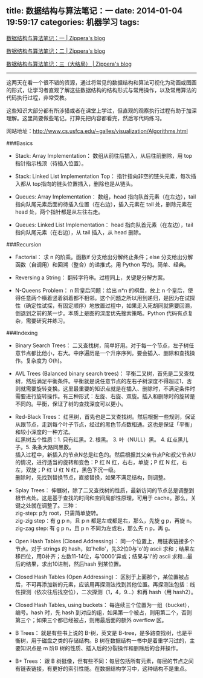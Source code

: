 title: 数据结构与算法笔记：一
date: 2014-01-04 19:59:17
categories: 机器学习
tags:
---
[数据结构与算法笔记：一 | Zippera's blog](http://zipperary.com/2014/01/04/dsv-notes/)

[数据结构与算法笔记：二 | Zippera's blog](http://zipperary.com/2014/01/06/dsv-notes-2/)

[数据结构与算法笔记：三（大结局） | Zippera's blog](http://zipperary.com/2014/02/23/dsv-notes-3/)

---

这两天在看一个很不错的资源，通过将常见的数据结构和算法可视化为动画或图画的形式，让学习者直观了解这些数据结构的结构形式与常用操作，以及常用算法的代码执行过程，非常受教。

这些知识大部分都有所涉猎或者在课堂上学过，但直观的观察执行过程有助于加深理解。这里简要做些笔记。打算先把内容都看完，然后写代码练习。

网站地址：<http://www.cs.usfca.edu/~galles/visualization/Algorithms.html>

<!--more-->

###Basics

* Stack: Array Implementation： 数组从前往后插入，从后往前删除，用 top 指针指示栈顶（待插入位置）。

* Stack: Linked List Implementation Top： 指针指向非空的链头元素，每次插入都从 top指向的链头位置插入，删除也是从链头。

* Queues: Array Implementation： 数组，head 指向队首元素（在左边），tail 指向队尾元素后面的待插入位置（在右边），插入元素在 tail 处，删除元素在 head 处，两个指针都是从左往右走。

* Queues: Linked List Implementation： head 指向队首元素（在左边），tail 指向队尾元素（在右边），从 tail 插入，从 head 删除。

###Recursion

* Factorial： 求 n 的阶乘。函数if 分支给出分解终止条件；else 分支给出分解函数（自调用）和回溯（整合）的递推式。用 Python 写的。简单、经典。

* Reversing a String： 翻转字符串。过程同上，关键是分解方案。

* N-Queens Problem： n 阶皇后问题：给出 n*n 的棋盘，放上 n 个皇后，使得任意两个横着竖着斜着都不相邻。这个问题之所以用到递归，是因为在试探性（确定性试探，有固定顺序）地放置过程中，如果走入死胡同就需要回溯，倒退到之前的某一步。本质上是图的深度优先搜索策略。Python 代码有点复杂，需要研究并练习。

###Indexing

* Binary Search Trees： 二叉查找树，简单好用。对于每一个节点，左子树任意节点都比他小，右大。中序遍历是一个升序序列。要会插入、删除和查找操作。复杂度为 O(h)。

* AVL Trees (Balanced binary search trees)： 平衡二叉树，首先是二叉查找树，然后满足平衡条件。平衡就是说任意节点的左右子树深度不得超过1，否则就需要旋转变换。这里最重要的知识点就是在插入、删除时，不满足条件时需要进行旋转操作。有三种形式：左旋、右旋、双旋。插入和删除时的旋转是不同的。平衡，保证了树的查找深度可以更小。

* Red-Black Trees： 红黑树，首先也是二叉查找树。然后根据一些规则，保证从跟节点，走到每个叶子节点，经过的黑色节点数相通。这也是保证「平衡」和较小深度的一种方法。  
红黑树五个性质：1. 只有红黑。2. 根黑。 3. 叶（NULL）黑。 4. 红点黑儿子。5. 条条大路同黑数。   
插入过程中，新插入的节点N总是红色的。然后根据其父亲节点P和叔父节点U的情况，进行适当的旋转和变色：P 红 N 红，右右，单旋；P 红 N 红，右左，双旋；P 红 U 红 N 红，黑色下沉一级。  
删除时，先找到替换节点，直接替换，如果不满足结构，则调整。

* Splay Trees： 伸展树，除了二叉查找树的性质，最新访问的节点总是调整到根节点处。这是基于查找的时间和空间局部性原理，可用于 cache。那么，关键之处就在调整了。三种：  
zig-step: p为 root，只需简单旋转。  
zig-zig step：有 g p n，且 p n 都是左或都是右，那么，先旋 g p，再旋 n。  
zig-zag step: 有 g p n，且 p n 不同为左或右，那么先 n p，再 g。

* Open Hash Tables (Closed Addressing)： 同一个位置上，用链表链接多个节点。对于 strings 的 hash，如'hello'，先32位0与'o'的 ascii 求和；结果左移四位，用0补齐；左数11-14位，与'0000'异或；结果与'l'的 ascii 求和...最后的结果，求出10进制，然后hash 到某位置。

* Closed Hash Tables (Open Addressing)： 区别于上面那个，某位置被占后，不可再添加新的元素，应该用再探测法找到其他位置。再探测法包括：线性探测（依次往后找空位），二次探测（1，4，9...）和再 hash（用 hash2）。

* Closed Hash Tables, using buckets： 每连续三个位置为一组（bucket），编号。hash 时，先 hash 到对应的组，如果第一个被占，则用第二个，否则第三个；如果三个都已经被占，则用最后面的额外 overflow 区。

* B Trees： 就是有些书上说的 B-树，英文是 B-tree，是多路查找树，也是平衡树，用于磁盘之类的存储结构。B 树在数据结构一书中是着重学习过的，主要知识点是 m 阶B 树的性质、插入后的分裂操作和删除后的合并操作。

* B+ Trees： 跟 B 树挺像，但有些不同：每层包括所有元素，每层的节点之间有链表链接，有更好的索引性能。在数据结构学习中，这种结构不是重点。